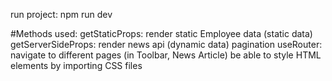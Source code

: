 run project: npm run dev

#Methods used:
getStaticProps: render static Employee data (static data)
getServerSideProps: render news api (dynamic data)
pagination
useRouter: navigate to different pages (in Toolbar, News Article)
be able to style HTML elements by importing CSS files
